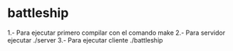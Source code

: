 battleship
==========

1.- Para ejecutar primero compilar con el comando make
2.- Para servidor ejecutar ./server
3.- Para ejecutar cliente ./battleship <ip>


